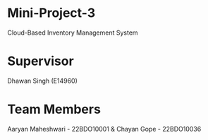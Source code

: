 # Mini-Project-3
Cloud-Based Inventory Management System

# Supervisor
Dhawan Singh (E14960)

# Team Members
Aaryan Maheshwari - 22BDO10001 & 
Chayan Gope - 22BDO10036
